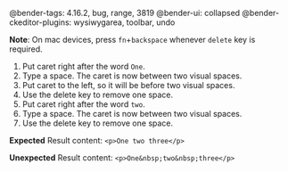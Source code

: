 @bender-tags: 4.16.2, bug, range, 3819
@bender-ui: collapsed
@bender-ckeditor-plugins: wysiwygarea, toolbar, undo

**Note**: On mac devices, press `fn`+`backspace` whenever `delete` key is required.

1. Put caret right after the word `One`.
1. Type a space. The caret is now between two visual spaces.
1. Put caret to the left, so it will be before two visual spaces.
1. Use the delete key to remove one space.
1. Put caret right after the word `two`.
1. Type a space. The caret is now between two visual spaces.
1. Use the delete key to remove one space.

**Expected** Result content: `<p>One two three</p>`

**Unexpected** Result content: `<p>One&nbsp;two&nbsp;three</p>`

